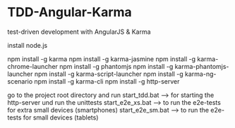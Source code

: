 TDD-Angular-Karma
=================

test-driven development with AngularJS &amp; Karma

install node.js

npm install -g karma 
npm install -g karma-jasmine 
npm install -g karma-chrome-launcher
npm install -g phantomjs
npm install -g karma-phantomjs-launcher
npm install -g karma-script-launcher
npm install -g karma-ng-scenario
npm install -g karma-cli
npm install -g http-server

go to the project root directory and run 
start_tdd.bat     --> for starting the http-server und run the unittests
start_e2e_xs.bat  --> to run the e2e-tests for extra small devices (smartphones)
start_e2e_sm.bat  --> to run the e2e-tests for small devices (tablets)
